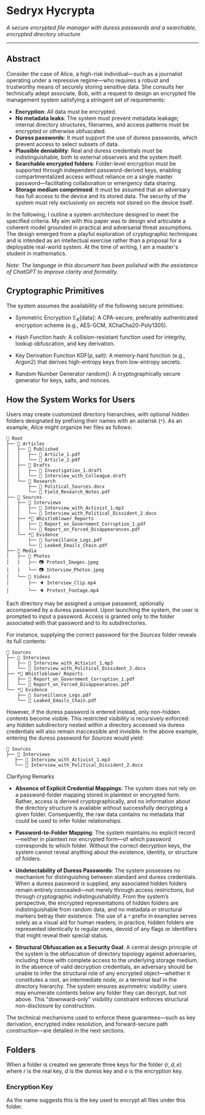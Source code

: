 # Sedryx Hycrypta

*A secure encrypted file manager with duress passwords and a searchable, encrypted directory structure*

---

## Abstract

Consider the case of Alice, a high-risk individual—such as a journalist operating under a repressive regime—who requires a robust and trustworthy means of securely storing sensitive data. She consults her technically adept associate, Bob, with a request to design an encrypted file management system satisfying a stringent set of requirements:

* **Encryption**: All data must be encrypted.
* **No metadata leaks**: The system must prevent metadata leakage; internal directory structures, filenames, and access patterns must be encrypted or otherwise obfuscated.
* **Duress passwords**: It must support the use of duress passwords, which prevent access to select subsets of data.
* **Plausible deniability**: Real and duress credentials must be indistinguishable, both to external observers and the system itself.
* **Searchable encrypted folders**: Folder-level encryption must be supported through independent password-derived keys, enabling compartmentalized access without reliance on a single master password—facilitating collaboration or emergency data sharing.
* **Storage medium comprimsed**: It must be assumed that an adversary has full access to the device and its stored data. The security of the system must rely exclusively on secrets not stored on the device itself.

In the following, I outline a system architecture designed to meet the specified criteria. My aim with this paper was to design and articulate a coherent model grounded in practical and adversarial threat assumptions. The design emerged from a playful exploration of cryptographic techniques and is intended as an intellectual exercise rather than a proposal for a deployable real-world system. At the time of writing, I am a master's student in mathematics.

*Note: The language in this document has been polished with the assistance of ChatGPT to improve clarity and formality.*

## Cryptographic Primitives
The system assumes the availability of the following secure primitives:

* Symmetric Encryption $\mathbb{E}_K[\mathrm{data}]$: A CPA-secure, preferably authenticated encryption scheme (e.g., AES-GCM, XChaCha20-Poly1305).

* Hash Function $\mathrm{hash}$: A collision-resistant function used for integrity, lookup obfuscation, and key derivation.

* Key Derivation Function $\mathrm{KDF}(p,\mathrm{salt})$: A memory-hard function (e.g., Argon2) that derives high-entropy keys from low-entropy secrets.

* Random Number Generator $\mathrm{random}()$: A cryptographically secure generator for keys, salts, and nonces.

## How the System Works for Users
Users may create customized directory hierarchies, with optional hidden folders designated by prefixing their names with an asterisk (`*`). As an example, Alice might organize her files as follows:


```
📁 Root
├── 📁 Articles
│   ├── 📁 Published
│   │   ├── 📄 Article_1.pdf
│   │   └── 📄 Article_2.pdf
│   ├── 📁 Drafts
│   │   ├── 📄 Investigation_1.draft
│   │   └── 📄 Interview_with_Colleague.draft
│   └── 📁 Research
│       ├── 📄 Political_Sources.docx
│       └── 📄 Field_Research_Notes.pdf
├── 📁 Sources
│   ├── 📁 Interviews
│   │   ├── 📄 Interview_with_Activist_1.mp3
│   │   └── 📄 Interview_with_Political_Dissident_2.docx
│   ├── *📁 Whistleblower_Reports
│   │   ├── 📄 Report_on_Government_Corruption_1.pdf
│   │   └── 📄 Report_on_Forced_Disappearances.pdf
│   └── *📁 Evidence
│       ├── 📄 Surveillance_Logs.pdf
│       └── 📄 Leaked_Emails_Chain.pdf
├── 📁 Media
│   ├── 📁 Photos
│   │   ├── 📷 Protest_Images.jpeg
│   │   └── 📷 Interview_Photos.jpeg
│   └── 📁 Videos
│       ├── 🔈 Interview_Clip.mp4
│       └── 🔈 Protest_Footage.mp4
```
Each directory may be assigned a unique password, optionally accompanied by a duress password. Upon launching the system, the user is prompted to input a password. Access is granted only to the folder associated with that password and to its subdirectories.

For instance, supplying the correct password for the *Sources* folder reveals its full contents:

```
📁 Sources
├── 📁 Interviews
│   ├── 📄 Interview_with_Activist_1.mp3
│   └── 📄 Interview_with_Political_Dissident_2.docx
├── *📁 Whistleblower_Reports
│   ├── 📄 Report_on_Government_Corruption_1.pdf
│   └── 📄 Report_on_Forced_Disappearances.pdf
└── *📁 Evidence
    ├── 📄 Surveillance_Logs.pdf
    └── 📄 Leaked_Emails_Chain.pdf
```
However, if the duress password is entered instead, only non-hidden contents become visible. This restricted visibility is recursively enforced: any hidden subdirectory nested within a directory accessed via duress credentials will also remain inaccessible and invisible. In the above example, entering the duress password for *Sources* would yield:

```
📁 Sources
├── 📁 Interviews
   ├── 📄 Interview_with_Activist_1.mp3
   └── 📄 Interview_with_Political_Dissident_2.docx
```
Clarifying Remarks
* **Absence of Explicit Credential Mappings**: The system does not rely on a password-folder mapping stored in plaintext or encrypted form. Rather, access is derived cryptographically, and no information about the directory structure is available without successfully decrypting a given folder. Consequently, the raw data contains no metadata that could be used to infer folder relationships.

* **Password-to-Folder Mapping**: The system maintains no explicit record—neither in plaintext nor encrypted form—of which password corresponds to which folder. Without the correct decryption keys, the system cannot reveal anything about the existence, identity, or structure of folders.

* **Undetectability of Duress Passwords**:
The system possesses no mechanism for distinguishing between standard and duress credentials. When a duress password is supplied, any associated hidden folders remain entirely concealed—not merely through access restrictions, but through cryptographic indistinguishability. From the system’s perspective, the encrypted representations of hidden folders are indistinguishable from random data, and no metadata or structural markers betray their existence. The use of a `*` prefix in examples serves solely as a visual aid for human readers; in practice, hidden folders are represented identically to regular ones, devoid of any flags or identifiers that might reveal their special status.

* **Structural Obfuscation as a Security Goal**:
A central design principle of the system is the obfuscation of directory topology against adversaries, including those with complete access to the underlying storage medium. In the absence of valid decryption credentials, an adversary should be unable to infer the structural role of any encrypted object—whether it constitutes a root, an intermediate node, or a terminal leaf in the directory hierarchy. The system ensures asymmetric visibility: users may enumerate contents below any folder they can decrypt, but not above. This "downward-only" visibility constraint enforces structural non-disclosure by construction.

The technical mechanisms used to enforce these guarantees—such as key derivation, encrypted index resolution, and forward-secure path construction—are detailed in the next sections.

## Folders
When a folder is created we generate three keys for the folder $(r, d, e)$ where $r$ is the real key, $d$ is the duress key and $e$ is the encryption key.
### Encryption Key
As the name suggests this is the key used to encrypt all files under this folder.
